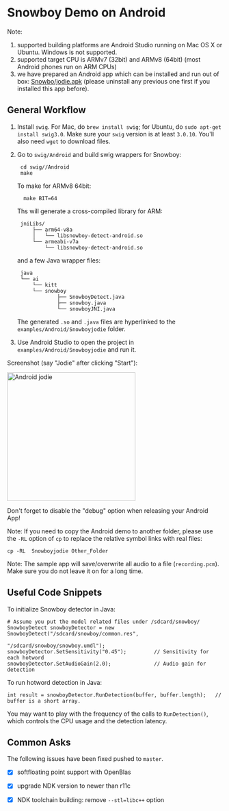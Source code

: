 # Snowboy Demo on Android

Note:

1. supported building platforms are Android Studio running on Mac OS X or Ubuntu. Windows is not supported.
2. supported target CPU is ARMv7 (32bit) and ARMv8 (64bit) (most Android phones run on ARM CPUs)
3. we have prepared an Android app which can be installed and run out of box: [Snowbo/jodie.apk](https://github.com/Kitt-AI/snowboy/raw/master/resources/jodie/Snowboyjodie.apk) (please uninstall any previous one first if you installed this app before).

## General Workflow

1. Install `swig`. For Mac, do `brew install swig`; for Ubuntu, do `sudo apt-get install swig3.0`. Make sure your `swig` version is at least `3.0.10`. You'll also need `wget` to download files.

2. Go to `swig/Android` and build swig wrappers for Snowboy:

		cd swig//Android
		make
	
	To make for ARMv8 64bit:
	
		 make BIT=64

	Ths will generate a cross-compiled library for ARM:
	
		jniLibs/
			├── arm64-v8a
			│   └── libsnowboy-detect-android.so
			└── armeabi-v7a
			    └── libsnowboy-detect-android.so

	and a few Java wrapper files:
	
		java
		└── ai
		    └── kitt
			└── snowboy
		            ├── SnowboyDetect.java
		            ├── snowboy.java
		            └── snowboyJNI.java

	The generated `.so` and `.java` files are hyperlinked to the `examples/Android/Snowboyjodie` folder.

3. Use Android Studio to open the project in `examples/Android/Snowboyjodie` and run it.

Screenshot (say "Jodie" after clicking "Start"):

<img src="https://s3-us-west-2.amazonaws.com/kittai-cdn/Snowboy/Snowboyjodie-Andriod.jpeg" alt="Android jodie" width=300 />


Don't forget to disable the "debug" option when releasing your Android App!

Note: If you need to copy the Android demo to another folder, please use the `-RL` option of `cp` to replace the relative symbol links with real files:

	cp -RL  Snowboyjodie Other_Folder

Note: The sample app will save/overwrite all audio to a file (`recording.pcm`). Make sure you do not leave it on for a long time.

## Useful Code Snippets


To initialize Snowboy detector in Java:

    # Assume you put the model related files under /sdcard/snowboy/
    SnowboyDetect snowboyDetector = new SnowboyDetect("/sdcard/snowboy/common.res",
                                                      "/sdcard/snowboy/snowboy.umdl");
    snowboyDetector.SetSensitivity("0.45");         // Sensitivity for each hotword
    snowboyDetector.SetAudioGain(2.0);              // Audio gain for detection

To run hotword detection in Java:

    int result = snowboyDetector.RunDetection(buffer, buffer.length);   // buffer is a short array.

You may want to play with the frequency of the calls to `RunDetection()`, which controls the CPU usage and the detection latency.


## Common Asks

The following issues have been fixed pushed to `master`.

- [x] softfloating point support with OpenBlas
- [x] upgrade NDK version to newer than r11c
- [x] NDK toolchain building: remove `--stl=libc++` option


